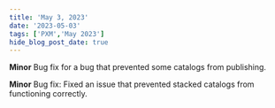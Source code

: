 ```yaml
---
title: 'May 3, 2023'
date: '2023-05-03'
tags: ['PXM','May 2023']
hide_blog_post_date: true
---
```

**Minor**
Bug fix for a bug that prevented some catalogs from publishing.

**Minor**
Bug fix: Fixed an issue that prevented stacked catalogs from functioning correctly.
